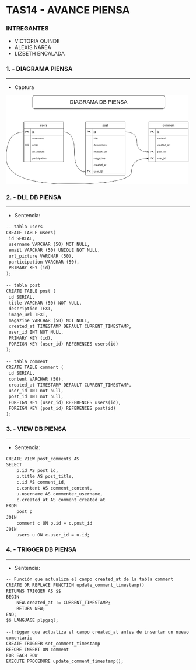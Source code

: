 # TAS14 - AVANCE PIENSA

### INTREGANTES

- VICTORIA QUINDE
- ALEXIS NAREA 
- LIZBETH ENCALADA 
### 1. - DIAGRAMA PIENSA
---

- Captura
<img src="./capturas14/piensaDB.drawio.png" alt="drawing0" width="500"/>


### 2. - DLL DB PIENSA
---
- Sentencia:
```
-- tabla users
CREATE TABLE users(
 id SERIAL,
 username VARCHAR (50) NOT NULL,
 email VARCHAR (50) UNIQUE NOT NULL,
 url_picture VARCHAR (50),
 participation VARCHAR (50),
 PRIMARY KEY (id)
);

-- tabla post
CREATE TABLE post (
 id SERIAL,
 title VARCHAR (50) NOT NULL,
 description TEXT,
 image_url TEXT,
 magazine VARCHAR (50) NOT NULL,
 created_at TIMESTAMP DEFAULT CURRENT_TIMESTAMP,
 user_id INT NOT NULL,
 PRIMARY KEY (id),
 FOREIGN KEY (user_id) REFERENCES users(id)
);

-- tabla comment
CREATE TABLE comment (
 id SERIAL,
 content VARCHAR (50),
 created_at TIMESTAMP DEFAULT CURRENT_TIMESTAMP,
 user_id INT not null,
 post_id INT not null,
 FOREIGN KEY (user_id) REFERENCES users(id),
 FOREIGN KEY (post_id) REFERENCES post(id)
);
```
### 3. - VIEW DB PIENSA
---
- Sentencia:
```
CREATE VIEW post_comments AS
SELECT 
    p.id AS post_id,
    p.title AS post_title,
    c.id AS comment_id,
    c.content AS comment_content,
    u.username AS commenter_username,
    c.created_at AS comment_created_at
FROM 
    post p
JOIN 
    comment c ON p.id = c.post_id
JOIN 
    users u ON c.user_id = u.id;
```
### 4. - TRIGGER DB PIENSA 
---
- Sentencia:
```
-- Función que actualiza el campo created_at de la tabla comment
CREATE OR REPLACE FUNCTION update_comment_timestamp()
RETURNS TRIGGER AS $$
BEGIN
    NEW.created_at := CURRENT_TIMESTAMP;
    RETURN NEW;
END;
$$ LANGUAGE plpgsql;

--trigger que actualiza el campo created_at antes de insertar un nuevo comentario
CREATE TRIGGER set_comment_timestamp
BEFORE INSERT ON comment
FOR EACH ROW
EXECUTE PROCEDURE update_comment_timestamp();

```
